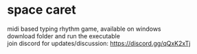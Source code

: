 # space caret
midi based typing rhythm game, available on windows  
download folder and run the executable  
join discord for updates/discussion: https://discord.gg/qQxK2xTj
